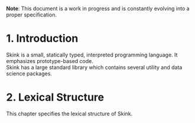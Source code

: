 **Note**: This document is a work in progress and is constantly evolving into a proper specification.
# 1. Introduction
Skink is a small, statically typed, interpreted programming language. It emphasizes prototype-based code.<br>
Skink has a large standard library which contains several utility and data science packages.

# 2. Lexical Structure
This chapter specifies the lexical structure of Skink.
